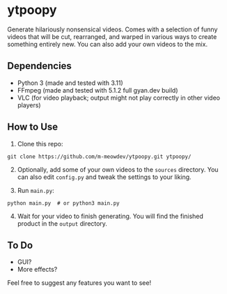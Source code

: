 # ytpoopy

Generate hilariously nonsensical videos. Comes with a selection of funny videos that will be cut, rearranged, and warped in various ways to create something entirely new. You can also add your own videos to the mix.


## Dependencies

- Python 3 (made and tested with 3.11)
- FFmpeg (made and tested with 5.1.2 full gyan.dev build)
- VLC (for video playback; output might not play correctly in other video players)


## How to Use

1. Clone this repo:
```shell
git clone https://github.com/m-meowdev/ytpoopy.git ytpoopy/
```

2. Optionally, add some of your own videos to the `sources` directory. You can also edit `config.py` and tweak the settings to your liking.

3. Run `main.py`:
```shell
python main.py  # or python3 main.py
```

4. Wait for your video to finish generating. You will find the finished product in the `output` directory.


## To Do

- GUI?
- More effects?

Feel free to suggest any features you want to see!